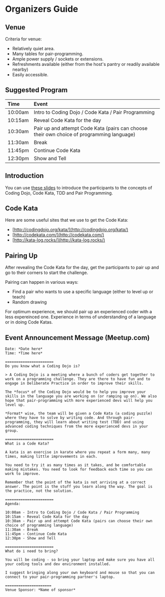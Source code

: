 # Organizers Guide

## Venue

Criteria for venue:

- Relatively quiet area.
- Many tables for pair-programming.
- Ample power supply / sockets or extensions.
- Refreshments available (either from the host's pantry or readily available nearby)
- Easily accessible.

## Suggested Program

Time    | Event
:---    |:-----
10:00am | Intro to Coding Dojo / Code Kata / Pair Programming
10:15am | Reveal Code Kata for the day
10:30am | Pair up and attempt Code Kata (pairs can choose their own choice of programming language)
11:30am | Break
11:45pm | Continue Code Kata
12:30pm | Show and Tell

## Introduction

You can use [these slides](https://docs.google.com/presentation/d/1c7jKltjGG8nK3r7iwODpC6qbZ4MxN1Iwd_e4zxgG1NY/edit?usp=sharing) to introduce the participants to the concepts of Coding Dojo, Code Kata, TDD and Pair Programming.

## Code Kata

Here are some useful sites that we use to get the Code Kata:

- [http://codingdojo.org/kata/](http://codingdojo.org/kata/)
- [http://codekata.com/](http://codekata.com/)
- [http://kata-log.rocks/](http://kata-log.rocks/)

## Pairing Up

After revealing the Code Kata for the day, get the participants to pair up and go to their corners to start the challenge.

Pairing can happen in various ways:

- Find a pair who wants to use a specific language (either to level up or teach)
- Random drawing

For optimum experience, we should pair up an experienced coder with a less expereinced one. Experience in terms of understanding of a language or in doing Code Katas.

## Event Announcement Message (Meetup.com)

```
Date: *Date here*
Time: *Time here*

======================
Do you know what a Coding Dojo is?

> A Coding Dojo is a meeting where a bunch of coders get together to work on a programming challenge. They are there to have fun and to engage in Deliberate Practice in order to improve their skills.

The *focus* of the Coding Dojo would be to help you improve your skills in the language you are working on (or ramping up on). We also hope that pair-programming with more experienced devs will help you level up.

*Format* wise, the team will be given a Code Kata (a coding puzzle) where they have to solve by writing code. And through pair-programming, they will learn about writing test (TDD) and using advanced coding techniques from the more experienced devs in your group.

======================
What is a Code Kata?

A kata is an exercise in karate where you repeat a form many, many times, making little improvements in each.

You need to try it as many times as it takes, and be comfortable making mistakes. You need to look for feedback each time so you can work to improve.

Remember that the point of the kata is not arriving at a correct answer. The point is the stuff you learn along the way. The goal is the practice, not the solution.

======================
Agenda:

10:00am - Intro to Coding Dojo / Code Kata / Pair Programming
10:15am - Reveal Code Kata for the day
10:30am - Pair up and attempt Code Kata (pairs can choose their own choice of programming language)
11:30am - Break
11:45pm - Continue Code Kata
12:30pm - Show and Tell

======================
What do i need to bring?

You will be coding - so bring your laptop and make sure you have all your coding tools and dev environment installed.

I suggest bringing along your own keyboard and mouse so that you can connect to your pair-programming partner's laptop.

=====================
Venue Sponsor: *Name of sponsor*
```
